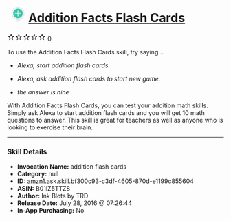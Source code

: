# &nbsp;<img src="skill_icon" alt="Addition Facts Flash Cards icon" width="36"> [Addition Facts Flash Cards](http://alexa.amazon.com/#skills/amzn1.ask.skill.bf300c93-c3df-4605-870d-e1199c855604)
![0 stars](../../images/ic_star_border_black_18dp_1x.png)![0 stars](../../images/ic_star_border_black_18dp_1x.png)![0 stars](../../images/ic_star_border_black_18dp_1x.png)![0 stars](../../images/ic_star_border_black_18dp_1x.png)![0 stars](../../images/ic_star_border_black_18dp_1x.png) 0

To use the Addition Facts Flash Cards skill, try saying...

* *Alexa, start addition flash cards.*

* *Alexa, ask addition flash cards to start new game.*

* *the answer is nine*

With Addition Facts Flash Cards, you can test your addition math skills. Simply ask Alexa to start addition flash cards and you will get 10 math questions to answer. This skill is great for teachers as well as anyone who is looking to exercise their brain.

***

### Skill Details

* **Invocation Name:** addition flash cards
* **Category:** null
* **ID:** amzn1.ask.skill.bf300c93-c3df-4605-870d-e1199c855604
* **ASIN:** B01IZ5TTZ8
* **Author:** Ink Blots by TRD
* **Release Date:** July 28, 2016 @ 07:26:44
* **In-App Purchasing:** No
